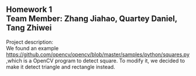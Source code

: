 Homework 1 <br>
Team Member: Zhang Jiahao, Quartey Daniel, Tang Zhiwei
--------

Project description:<br>We found an example https://github.com/opencv/opencv/blob/master/samples/python/squares.py
,which is a OpenCV program to detect square. To modify it, we decided to make it detect triangle and rectangle instead.



